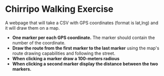 Chirripo Walking Exercise
===========================

A webpage that will take a CSV with GPS coordinates (format is lat,lng) and it will draw them on a map.

- **One marker per each GPS coordinate.** The marker should contain the number of the coordinate.
- **Draw the route from the first marker to the last marker** using the map's route drawing capabilities and following the street.
- **When clicking a marker draw a 100-meters radious**
- **When clicking a second marker display the distance between the two markers.**
